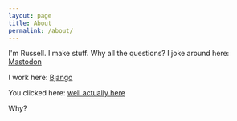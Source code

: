 ```yaml
---
layout: page
title: About
permalink: /about/
---
```

I'm Russell. I make stuff. Why all the questions?
I joke around here: [Mastodon](https://mastodon.social/@rustyshelf)

I work here: [Bjango](https://bjango.com/)

You clicked here: [well actually here](https://www.youtube.com/watch?v=dQw4w9WgXcQ)

Why?
